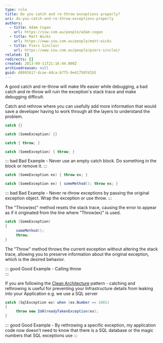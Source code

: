 ```yaml
---
type: rule
title: Do you catch and re-throw exceptions properly?
uri: do-you-catch-and-re-throw-exceptions-properly
authors:
  - title: Adam Cogan
    url: https://ssw.com.au/people/adam-cogan
  - title: Matt Wicks
    url: https://www.ssw.com.au/people/matt-wicks
  - title: Piers Sinclair
    url: https://www.ssw.com.au/people/piers-sinclair
related: []
redirects: []
created: 2013-09-11T21:16:44.000Z
archivedreason: null
guid: d8992617-dcae-4dca-b775-9e417507d1b5
---
```


A good catch and re-throw will make life easier while debugging, a bad catch and re-throw will ruin the exception's stack trace and make debugging difficult.

Catch and rethrow where you can usefully add more information that would save a developer having to work through all the layers to understand the problem.

<!--endintro-->

```cs
catch {} 

catch (SomeException) {} 

catch { throw; } 

catch (SomeException) { throw; } 
```
::: bad
Bad Example - Never use an empty catch block. Do something in the block or remove it.
:::

```cs
catch (SomeException ex) { throw ex; } 

catch (SomeException ex) { someMethod(); throw ex; } 
```
::: bad
Bad Example - Never re-throw exceptions by passing the original exception object. Wrap the exception or use throw.
:::

The "Throw(ex)" method resets the stack trace, causing the error to appear as if it originated from the line where "Throw(ex)" is used.

```cs
catch (SomeException) 
{ 
     someMethod(); 
     throw; 
}
```

The "Throw" method throws the current exception without altering the stack trace, allowing you to preserve information about the original exception, which is the desired behavior.

::: good
Good Example - Calling throw  
:::

If you are following the [Clean Architecture](https://github.com/jasontaylordev/CleanArchitecture) pattern - catching and rethrowing is useful for preventing your Infrastructure details from leaking into your Application e.g. we use a SQL server

```cs
catch (SqlException ex) when (ex.Number == 2601)
{
     throw new IdAlreadyTakenException(ex);
}
```
::: good
Good Example - By rethrowing a specific exception, my application code now doesn't need to know that there is a SQL database or the magic numbers that SQL exceptions use
:::
